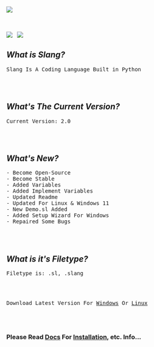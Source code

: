 # ![](https://i.ibb.co/7VzYSBM/icon.png)

<br>

<a href="https://github.com/sancho1952007/Slang"><img src='https://img.shields.io/badge/version-v2.0-green'></a> &nbsp; <a href="https://github.com/sancho1952007/Slang"><img src='https://img.shields.io/badge/Filetype-.sl-blue'></a>
<br>

## *What is Slang?*
<pre>Slang Is A Coding Language Built in Python</pre>

<br><br>

## *What's The Current Version?*
<pre>
Current Version: 2.0
</pre>

<br><br>

## *What's New?*
<pre>
- Become Open-Source
- Become Stable
- Added Variables
- Added Implement Variables
- Updated Readme
- Updated For Linux & Windows 11
- New Demo.sl Added
- Added Setup Wizard For Windows
- Repaired Some Bugs
</pre>

<br><br>

## *What is it's Filetype?*
<pre>Filetype is: .sl, .slang</pre>

<br><br>

<pre>Download Latest Version For <a href="https://github.com/sancho1952007/Slang/raw/main/Releases/Windows/setup.exe">Windows</a> Or <a href="https://github.com/sancho1952007/Slang/raw/main/Releases/Linux/Slang.deb">Linux</a></pre>

<br><br>

### **Please Read [Docs](Docs/) For <a href="https://github.com/sancho1952007/Slang/blob/main/Docs/Installation%20%26%20Usage.md">Installation</a>, etc. Info...**
